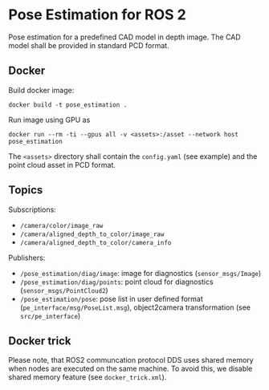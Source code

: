 # Pose Estimation for ROS 2

Pose estimation for a predefined CAD model in depth image. The CAD model shall be provided in standard PCD format.

## Docker
Build docker image:
```
docker build -t pose_estimation .
```

Run image using GPU as
```
docker run --rm -ti --gpus all -v <assets>:/asset --network host pose_estimation
```

The `<assets>` directory shall contain the `config.yaml` (see example) and the point cloud asset in PCD format.

## Topics

Subscriptions:
 - `/camera/color/image_raw`
 - `/camera/aligned_depth_to_color/image_raw`
 - `/camera/aligned_depth_to_color/camera_info`

Publishers:
 - `/pose_estimation/diag/image`: image for diagnostics (`sensor_msgs/Image`)
 - `/pose_estimation/diag/points`: point cloud for diagnostics (`sensor_msgs/PointCloud2`)
 - `/pose_estimation/pose`: pose list in user defined format (`pe_interface/msg/PoseList.msg`), object2camera transformation (see `src/pe_interface`)

## Docker trick
Please note, that ROS2 communcation protocol DDS uses shared memory when nodes are executed on the same machine. To avoid this, we disable shared memory feature (see `docker_trick.xml`).